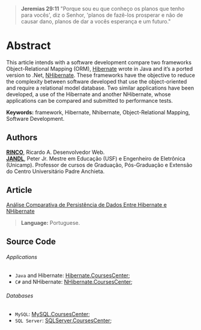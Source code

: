 > **Jeremias 29:11** "Porque sou eu que conheço os planos que tenho para vocês', diz o Senhor, 'planos de fazê-los prosperar e não de causar dano, planos de dar a vocês esperança e um futuro."

# Abstract
This article intends with a software development compare two frameworks Object-Relational Mapping (ORM),
[Hibernate] wrote in Java and it’s a ported version to .Net, [NHibernate]. These frameworks have the objective
to reduce the complexity between software developed that use the object-oriented and require a relational
model database. Two similar applications have been developed, a use of the Hibernate and another NHibernate,
whose applications can be compared and submitted to performance tests.

<b>Keywords:</b> framework, Hibernate, Nhibernate, Object-Relational Mapping, Software Development.

## Authors
<b>[RINCO]</b>, Ricardo A. Desenvolvedor Web.<br />
<b>[JANDL]</b>, Peter Jr. Mestre em Educação (USF) e Engenheiro de Eletrônica (Unicamp). Professor de cursos de Graduação, Pós-Graduação e Extensão do Centro Universitário Padre Anchieta.


## Article
[Análise Comparativa de Persistência de Dados Entre Hibernate e NHibernate]
> **Language:** Portuguese.


## Source Code
###### Applications
- `Java` and Hibernate: [Hibernate.CoursesCenter];
- `C#` and NHibernate: [NHibernate.CoursesCenter];


###### Databases
- `MySQL`: [MySQL.CoursesCenter];
- `SQL Server`: [SQLServer.CoursesCenter];


[Hibernate]: <http://hibernate.org/>
[NHibernate]: <http://nhibernate.info/>
[RINCO]: <https://www.linkedin.com/in/ricardorinco>
[JANDL]: <https://www.linkedin.com/in/peter-jandl-junior-98890433>
[Análise Comparativa de Persistência de Dados Entre Hibernate e NHibernate]: <http://www.slideshare.net/RicardoRinco1/anlise-comparativa-de-persistncia-de-dados-entre-hibernate-e-nhibernate>
[Hibernate.CoursesCenter]: <https://github.com/ricardorinco/Hibernate.CoursesCenter/>
[NHibernate.CoursesCenter]: <https://github.com/ricardorinco/NHibernate.CoursesCenter/>
[MySQL.CoursesCenter]: <https://github.com/ricardorinco/MySQL.CoursesCenter>
[SQLServer.CoursesCenter]: <https://github.com/ricardorinco/SQLServer.CoursesCenter>
